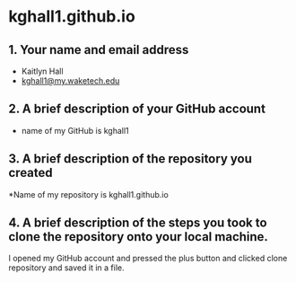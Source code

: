 # kghall1.github.io

## 1. Your name and email address
* Kaitlyn Hall
* kghall1@my.waketech.edu

## 2. A brief description of your GitHub account
* name of my GitHub is kghall1

## 3. A brief description of the repository you created
*Name of my repository is kghall1.github.io

## 4. A brief description of the steps you took to clone the repository onto your local machine.
  I opened my GitHub account and pressed the plus button and clicked clone repository and saved it in a file.

